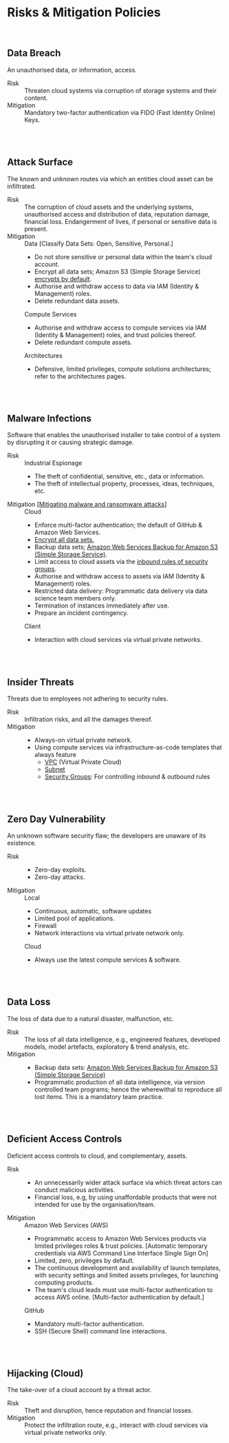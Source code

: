 <br>

# Risks & Mitigation Policies

<br>

## Data Breach

An unauthorised data, or information, access.

<dl>
<dt>Risk</dt><dd>Threaten cloud systems via corruption of storage systems and their content.</dd>
<dt>Mitigation</dt><dd>Mandatory two-factor authentication via FIDO (Fast Identity Online) Keys.</dd>
</dl>

<br>
<br>


## Attack Surface

The known and unknown routes via which an entities cloud asset can be infiltrated.

<dl>
    <dt>Risk</dt><dd>The corruption of cloud assets and the underlying systems, unauthorised access and distribution of 
data, reputation damage, financial loss. Endangerment of lives, if personal or sensitive data is present.</dd>
    <dt>Mitigation</dt>
    <dd>    
        Data [Classify Data Sets: Open, Sensitive, Personal.]    
        <ul class="disc">
          <li class="disc">Do not store sensitive or personal data within the team's cloud account.</li>
          <li class="disc">Encrypt all data sets; Amazon S3 (Simple Storage Service) <a href="https://docs.aws.amazon.com/AmazonS3/latest/userguide/specifying-s3-encryption.html">encrypts by default</a>.</li>
          <li>Authorise and withdraw access to data via IAM (Identity &amp; Management) roles.</li><li>Delete redundant data assets.</li>
        </ul>    
        Compute Services
        <ul class="disc">
          <li class="disc">Authorise and withdraw access to compute services via IAM (Identity &amp; Management) roles, and trust policies thereof.</li>
          <li class="disc">Delete redundant compute assets.</li>
        </ul>    
        Architectures
        <ul class="disc"><li class="disc">Defensive, limited privileges, compute solutions architectures; refer to the architectures pages.</li></ul>    
    </dd>
</dl>

<br>
<br>


## Malware Infections

Software that enables the unauthorised installer to take control of a system by disrupting it or causing strategic damage.

<dl>
    <dt>Risk</dt>
    <dd>Industrial Espionage<br>
    <ul class="disc">
        <li class="disc">The theft of confidential, sensitive, etc., data or information.</li>
        <li class="disc">The theft of intellectual property, processes, ideas, techniques, etc.</li></ul>
    </dd>
    <dt>Mitigation [<a href="https://www.ncsc.gov.uk/pdfs/guidance/mitigating-malware-and-ransomware-attacks.pdf" target="_blank">Mitigating malware 
and ransomware attacks</a>]</dt>
    <dd>
      Cloud
      <ul class="disc">
          <li class="disc">Enforce multi-factor authentication; the default of GitHub &amp; Amazon Web Services.</li>
          <li class="disc"><a href="https://docs.aws.amazon.com/AmazonS3/latest/userguide/UsingEncryption.html" target="_blank">Encrypt all data sets.</a></li>
          <li class="disc">Backup data sets; <a href="https://docs.aws.amazon.com/AmazonS3/latest/userguide/backup-for-s3.html" target="_blank">Amazon Web Services Backup for Amazon S3 (Simple Storage Service)</a>.</li>
          <li class="disc">Limit access to cloud assets via the <a href="https://docs.aws.amazon.com/vpc/latest/userguide/vpc-security-groups.html" target="_blank">inbound rules of security groups</a>.</li>
          <li class="disc">Authorise and withdraw access to assets via IAM (Identity &amp; Management) roles.</li>
          <li class="disc">Restricted data delivery: Programmatic data delivery via data science team members only.</li>
          <li class="disc">Termination of instances immediately after use.</li><li>Prepare an incident contingency.</li></ul>
      Client
      <ul class="disc"><li class="disc">Interaction with cloud services via virtual private networks.</li></ul>
    </dd>
</dl>


<br>
<br>


## Insider Threats

Threats due to employees not adhering to security rules.

<dl>
    <dt>Risk</dt><dd>Infiltration risks, and all the damages thereof.</dd>
    <dt>Mitigation</dt>
    <dd>
        <ul>
        <li>Always-on virtual private network.</li>
        <li>Using compute services via infrastructure-as-code templates that always feature
            <ul>
            <li><a href="https://docs.aws.amazon.com/vpc/latest/userguide/vpc-security-groups.html" target="_blank">VPC</a> 
(Virtual Private Cloud)</li>
            <li><a href="https://docs.aws.amazon.com/vpc/latest/userguide/configure-subnets.html" target="_blank">Subnet</a></li>
            <li><a href="https://docs.aws.amazon.com/vpc/latest/userguide/vpc-security-groups.html" target="_blank">Security Groups</a>: 
For controlling inbound &amp; outbound rules</li></ul>
        </li>
        </ul>
    </dd>
</dl>


<br>
<br>


## Zero Day Vulnerability

An unknown software security flaw; the developers are unaware of its existence.

<dl>
    <dt>Risk</dt><dd><ul><li>Zero-day exploits.</li><li>Zero-day attacks.</li></ul></dd>
    <dt>Mitigation</dt>
    <dd>Local<ul><li>Continuous, automatic, software updates</li><li>Limited pool of applications.</li><li>Firewall</li><li>Network interactions via virtual private network only.</li></ul><p>Cloud</p><p><ul><li>Always use the latest compute services &amp; software.</li></ul></dd>
</dl>


<br>
<br>


## Data Loss

The loss of data due to a natural disaster, malfunction, etc.

<dl>
    <dt>Risk</dt><dd>The loss of all data intelligence, e.g., engineered features, developed models, model artefacts, 
exploratory &amp; trend analysis, etc.</dd>
    <dt>Mitigation</dt><dd>
    <ul>
    <li>Backup data sets: <a href="https://docs.aws.amazon.com/AmazonS3/latest/userguide/backup-for-s3.html" 
target="_blank">Amazon Web Services Backup for Amazon S3 (Simple Storage Service)</a></li>
    <li>Programmatic production of all data intelligence, via version controlled team programs; hence the wherewithal to 
reproduce all lost items.  This is a mandatory team practice.</li>
    </ul>
</dd>
</dl>


<br>
<br>


## Deficient Access Controls

Deficient access controls to cloud, and complementary, assets.

<dl>
    <dt>Risk</dt>
    <dd><ul><li>An unnecessarily wider attack surface via which threat actors can conduct malicious activities.</li>
        <li>Financial loss, e.g, by using unaffordable products that were not intended for use by the organisation/team.</li></ul></dd>
    <dt>Mitigation</dt>
    <dd>
        Amazon Web Services (AWS)
        <ul>
        <li>Programmatic access to Amazon Web Services products via limited privileges roles &amp; trust policies. [Automatic temporary credentials via AWS Command Line Interface Single Sign On]</li>
        <li>Limited, zero, privileges by default.<br></li>
        <li>The continuous development and availability of launch templates, with security settings and limited assets privileges, for launching computing products.</li>
        <li>The team's cloud leads must use multi-factor authentication to access AWS online.  [Multi-factor 
authentication by default.]</li>
        </ul>
        GitHub
        <ul><li>Mandatory multi-factor authentication.</li><li>SSH (Secure Shell) command line interactions.</li></ul>
    </dd>
</dl>


<br>
<br>


## Hijacking (Cloud)

The take-over of a cloud account by a threat actor.

<dl>
    <dt>Risk</dt><dd>Theft and disruption, hence reputation and financial losses.</dd>
    <dt>Mitigation</dt><dd>Protect the infiltration route, e.g., interact with cloud services via virtual private networks 
only.</dd>
</dl>


<br>
<br>

<br>
<br>

<br>
<br>

<br>
<br>
